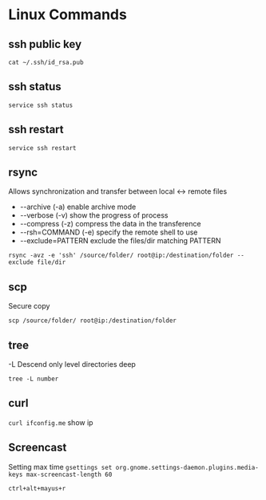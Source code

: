# Linux Commands

## ssh public key
`cat ~/.ssh/id_rsa.pub`

## ssh status
`service ssh status`

## ssh restart
`service ssh restart`

## rsync
 
Allows synchronization and transfer between local <-> remote files
* --archive (-a) enable archive mode
* --verbose (-v) show the progress of process
* --compress (-z) compress the data in the transference
* --rsh=COMMAND (-e) specify the remote shell to use
* --exclude=PATTERN exclude the files/dir matching PATTERN
  
`rsync -avz -e 'ssh' /source/folder/ root@ip:/destination/folder --exclude file/dir`

## scp

Secure copy

`scp /source/folder/ root@ip:/destination/folder`

## tree
-L Descend only level directories deep

`tree -L number`

## curl
`curl ifconfig.me` show ip

## Screencast
Setting max time `gsettings set org.gnome.settings-daemon.plugins.media-keys max-screencast-length 60`

`ctrl+alt+mayus+r`
